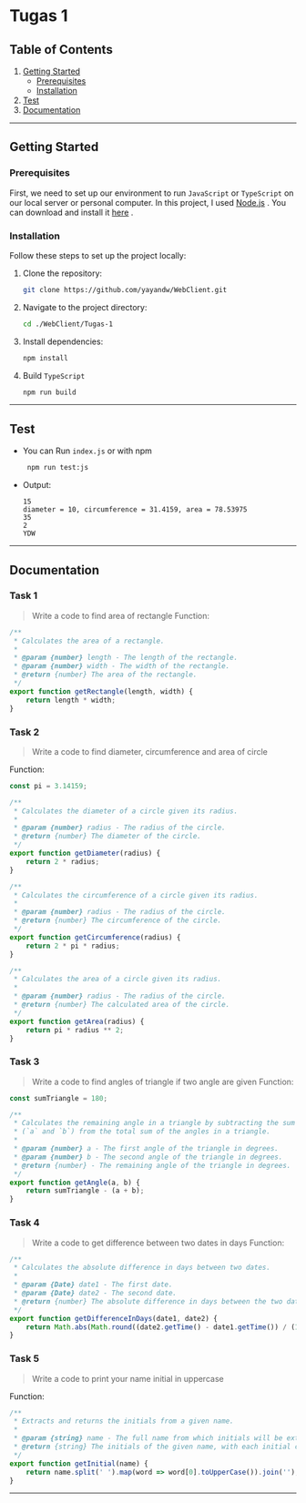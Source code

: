 # Tugas 1
## Table of Contents

1. [Getting Started](#getting-started)
    - [Prerequisites](#prerequisites)
    - [Installation](#installation)
2. [Test](#test)
3. [Documentation](#documentation)

---

## Getting Started

### Prerequisites
First, we need to set up our environment to run `JavaScript` or `TypeScript` on our local server or personal computer. In this project, I used [Node.js](https://nodejs.org/en) . You can download and install it [here](https://nodejs.org/en/download) .


### Installation

Follow these steps to set up the project locally:

1. Clone the repository:
   ```bash
   git clone https://github.com/yayandw/WebClient.git
   ```
2. Navigate to the project directory:
   ```bash
   cd ./WebClient/Tugas-1
   ```
3. Install dependencies:
   ```bash
   npm install
   ```
4. Build `TypeScript`
   ```bash
   npm run build
   ```
   
---

## Test
- You can Run `index.js` or with npm
   ```bash
    npm run test:js
   ```
- Output:
   ```text
   15
   diameter = 10, circumference = 31.4159, area = 78.53975
   35
   2
   YDW
   ```
---

## Documentation
### Task 1
> Write a code to find area of rectangle
Function:
```javascript
/**
 * Calculates the area of a rectangle.
 *
 * @param {number} length - The length of the rectangle.
 * @param {number} width - The width of the rectangle.
 * @return {number} The area of the rectangle.
 */
export function getRectangle(length, width) {
    return length * width;
}
```

### Task 2
> Write a code to find diameter, circumference and area of circle

Function:
```javascript
const pi = 3.14159;

/**
 * Calculates the diameter of a circle given its radius.
 *
 * @param {number} radius - The radius of the circle.
 * @return {number} The diameter of the circle.
 */
export function getDiameter(radius) {
    return 2 * radius;
}

/**
 * Calculates the circumference of a circle given its radius.
 *
 * @param {number} radius - The radius of the circle.
 * @return {number} The circumference of the circle.
 */
export function getCircumference(radius) {
    return 2 * pi * radius;
}

/**
 * Calculates the area of a circle given its radius.
 *
 * @param {number} radius - The radius of the circle.
 * @return {number} The calculated area of the circle.
 */
export function getArea(radius) {
    return pi * radius ** 2;
}
```

### Task 3
> Write a code to find angles of triangle if two angle are given
Function:
```javascript
const sumTriangle = 180;

/**
 * Calculates the remaining angle in a triangle by subtracting the sum of the two given angles
 * (`a` and `b`) from the total sum of the angles in a triangle.
 *
 * @param {number} a - The first angle of the triangle in degrees.
 * @param {number} b - The second angle of the triangle in degrees.
 * @return {number} - The remaining angle of the triangle in degrees.
 */
export function getAngle(a, b) {
    return sumTriangle - (a + b);
}
```

### Task 4
> Write a code to get difference between two dates in days
Function:
```javascript
/**
 * Calculates the absolute difference in days between two dates.
 *
 * @param {Date} date1 - The first date.
 * @param {Date} date2 - The second date.
 * @return {number} The absolute difference in days between the two dates.
 */
export function getDifferenceInDays(date1, date2) {
    return Math.abs(Math.round((date2.getTime() - date1.getTime()) / (1000 * 60 * 60 * 24)));
}
```

### Task 5
> Write a code to print your name initial in uppercase

Function:
```javascript
/**
 * Extracts and returns the initials from a given name.
 *
 * @param {string} name - The full name from which initials will be extracted.
 * @return {string} The initials of the given name, with each initial capitalized.
 */
export function getInitial(name) {
    return name.split(' ').map(word => word[0].toUpperCase()).join('');
}
```
---
